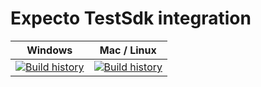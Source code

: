# Expecto TestSdk integration

| Windows                                                                                                                                                                           | Mac / Linux                                                                                                                                                     |
| --------------------------------------------------------------------------------------------------------------------------------------------------------------------------------- | --------------------------------------------------------------------------------------------------------------------------------------------------------------- |
| [![Build history](https://buildstats.info/appveyor/chart/YoloDev/yolodev-expecto-testsdk?branch=master)](https://ci.appveyor.com/project/YoloDev/yolodev-expecto-testsdk/history) | [![Build history](https://buildstats.info/travisci/chart/YoloDev/YoloDev.Expecto.TestSdk?branch=master)](https://travis-ci.org/YoloDev/YoloDev.Expecto.TestSdk) |
